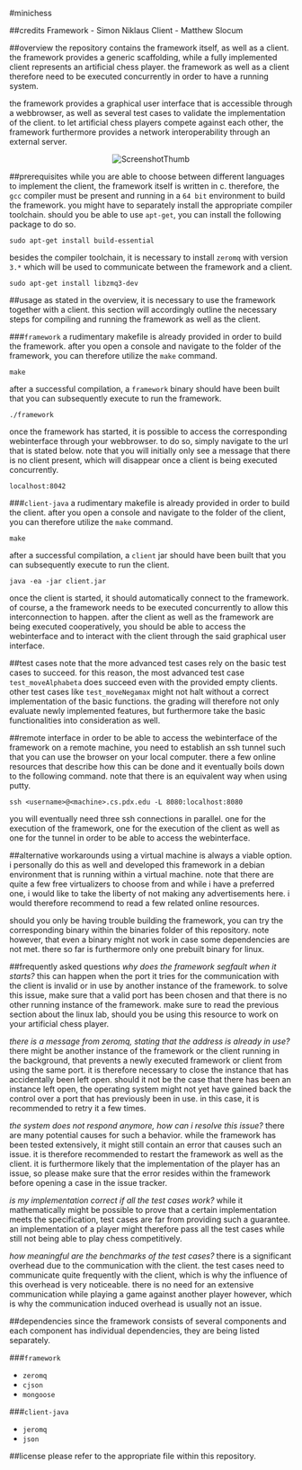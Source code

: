 #minichess

##credits
Framework - Simon Niklaus
Client - Matthew Slocum

##overview
the repository contains the framework itself, as well as a client. the framework provides a generic scaffolding, while a fully implemented client represents an artificial chess player. the framework as well as a client therefore need to be executed concurrently in order to have a running system.

the framework provides a graphical user interface that is accessible through a webbrowser, as well as several test cases to validate the implementation of the client. to let artificial chess players compete against each other, the framework furthermore provides a network interoperability through an external server.

<p align="center"><img src="http://content.coderect.com/ChessRect/Teaching/ScreenshotThumb.png" alt="ScreenshotThumb"></p>

##prerequisites
while you are able to choose between different languages to implement the client, the framework itself is written in c. therefore, the `gcc` compiler must be present and running in a `64 bit` environment to build the framework. you might have to separately install the appropriate compiler toolchain. should you be able to use `apt-get`, you can install the following package to do so.

```
sudo apt-get install build-essential
```

besides the compiler toolchain, it is necessary to install `zeromq` with version `3.*` which will be used to communicate between the framework and a client.

```
sudo apt-get install libzmq3-dev
```

##usage
as stated in the overview, it is necessary to use the framework together with a client. this section will accordingly outline the necessary steps for compiling and running the framework as well as the client.

###`framework`
a rudimentary makefile is already provided in order to build the framework. after you open a console and navigate to the folder of the framework, you can therefore utilize the `make` command.

```
make
```

after a successful compilation, a `framework` binary should have been built that you can subsequently execute to run the framework.

```
./framework
```

once the framework has started, it is possible to access the corresponding webinterface through your webbrowser. to do so, simply navigate to the url that is stated below. note that you will initially only see a message that there is no client present, which will disappear once a client is being executed concurrently.

```
localhost:8042
```

###`client-java`
a rudimentary makefile is already provided in order to build the client. after you open a console and navigate to the folder of the client, you can therefore utilize the `make` command.

```
make
```

after a successful compilation, a `client` jar should have been built that you can subsequently execute to run the client.

```
java -ea -jar client.jar
```

once the client is started, it should automatically connect to the framework. of course, a the framework needs to be executed concurrently to allow this interconnection to happen. after the client as well as the framework are being executed cooperatively, you should be able to access the webinterface and to interact with the client through the said graphical user interface.

##test cases
note that the more advanced test cases rely on the basic test cases to succeed. for this reason, the most advanced test case `test_moveAlphabeta` does succeed even with the provided empty clients. other test cases like `test_moveNegamax` might not halt without a correct implementation of the basic functions. the grading will therefore not only evaluate newly implemented features, but furthermore take the basic functionalities into consideration as well.

##remote interface
in order to be able to access the webinterface of the framework on a remote machine, you need to establish an ssh tunnel such that you can use the browser on your local computer. there a few online resources that describe how this can be done and it eventually boils down to the following command. note that there is an equivalent way when using putty.

```
ssh <username>@<machine>.cs.pdx.edu -L 8080:localhost:8080
```

you will eventually need three ssh connections in parallel. one for the execution of the framework, one for the execution of the client as well as one for the tunnel in order to be able to access the webinterface.

##alternative workarounds
using a virtual machine is always a viable option. i personally do this as well and developed this framework in a debian environment that is running within a virtual machine. note that there are quite a few free virtualizers to choose from and while i have a preferred one, i would like to take the liberty of not making any advertisements here. i would therefore recommend to read a few related online resources.

should you only be having trouble building the framework, you can try the corresponding binary within the binaries folder of this repository. note however, that even a binary might not work in case some dependencies are not met. there so far is furthermore only one prebuilt binary for linux.

##frequently asked questions
*why does the framework segfault when it starts?* this can happen when the port it tries for the communication with the client is invalid or in use by another instance of the framework. to solve this issue, make sure that a valid port has been chosen and that there is no other running instance of the framework. make sure to read the previous section about the linux lab, should you be using this resource to work on your artificial chess player.

*there is a message from zeromq, stating that the address is already in use?* there might be another instance of the framework or the client running in the background, that prevents a newly executed framework or client from using the same port. it is therefore necessary to close the instance that has accidentally been left open. should it not be the case that there has been an instance left open, the operating system might not yet have gained back the control over a port that has previously been in use. in this case, it is recommended to retry it a few times.

*the system does not respond anymore, how can i resolve this issue?* there are many potential causes for such a behavior. while the framework has been tested extensively, it might still contain an error that causes such an issue. it is therefore recommended to restart the framework as well as the client. it is furthermore likely that the implementation of the player has an issue, so please make sure that the error resides within the framework before opening a case in the issue tracker.

*is my implementation correct if all the test cases work?* while it mathematically might be possible to prove that a certain implementation meets the specification, test cases are far from providing such a guarantee. an implementation of a player might therefore pass all the test cases while still not being able to play chess competitively.

*how meaningful are the benchmarks of the test cases?* there is a significant overhead due to the communication with the client. the test cases need to communicate quite frequently with the client, which is why the influence of this overhead is very noticeable. there is no need for an extensive communication while playing a game against another player however, which is why the communication induced overhead is usually not an issue.

##dependencies
since the framework consists of several components and each component has individual dependencies, they are being listed separately.

###`framework`
* `zeromq`
* `cjson`
* `mongoose`

###`client-java`
* `jeromq`
* `json`


##license
please refer to the appropriate file within this repository.
